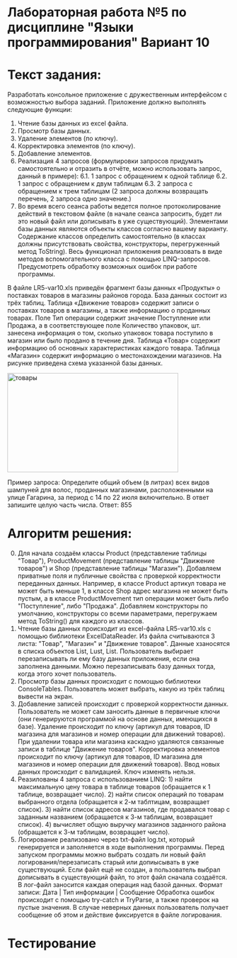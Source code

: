 # Лабораторная работа №5 по дисциплине "Языки программирования" Вариант 10
# Текст задания: 
Разработать консольное приложение с дружественным интерфейсом с возможностью выбора 
заданий. Приложение должно выполнять следующие функции: 
1. Чтение базы данных из excel файла.
2. Просмотр базы данных.
3. Удаление элементов (по ключу).
4. Корректировка элементов (по ключу).
5. Добавление элементов.
6. Реализация 4 запросов (формулировки запросов придумать самостоятельно и отразить в 
отчёте, можно использовать запрос, данный в примере): 
6.1. 1 запрос с обращением к одной таблице
6.2. 1 запрос с обращением к двум таблицам
6.3. 2 запроса с обращением к трем таблицам
(2 запроса должны возвращать перечень, 2 запроса одно значение.)
7. Во время всего сеанса работы ведется полное протоколирование действий в текстовом 
файле (в начале сеанса запросить, будет ли это новый файл или дописывать в уже 
существующий).
Элементами базы данных являются объекты классов согласно вашему варианту. Содержание классов 
определить самостоятельно (в классах должны присутствовать свойства,
конструкторы, перегруженный метод ToString). Весь функционал приложения реализовать в виде 
методов вспомогательного класса с помощью LINQ-запросов.
Предусмотреть обработку возможных ошибок при работе программы.

В файле LR5-var10.xls приведён фрагмент базы данных «Продукты» о поставках товаров в магазины 
районов города. База данных состоит из трёх таблиц. Таблица «Движение товаров» содержит записи о 
поставках товаров в магазины, а также информацию о проданных товарах. Поле Тип операции 
содержит значение Поступление или Продажа, а в соответствующее поле Количество упаковок, шт. 
занесена информация о том, сколько упаковок товара поступило в магазин или было продано в 
течение дня. Таблица «Товар» содержит информацию об основных характеристиках каждого товара. 
Таблица «Магазин» содержит информацию о местонахождении магазинов. На рисунке приведена 
схема указанной базы данных.

<img width="386" height="224" alt="товары" src="https://github.com/user-attachments/assets/88d37b98-0ebf-47fa-a86d-69b7310585d5" />

Пример запроса: 
Определите общий объем (в литрах) всех видов шампуней для волос, проданных магазинами, 
расположенными на улице Гагарина, за период с 14 по 22 июля включительно. В ответ запишите 
целую часть числа. 
Ответ: 855 

# Алгоритм решения:
0. Для начала создаём классы Product (представление таблицы "Товар"), ProductMovement (представление таблицы "Движение товаров") и Shop (представление таблицы "Магазин"). Добавляем приватные поля и публичные свойства с проверкой корректности переданных данных. Например, в классе Product артикул товара не может быть меньше 1, в классе Shop адрес магазина не может быть пустым, а в классе ProductMovement тип операции может быть либо "Поступление", либо "Продажа". Добавляем конструкторы по умолчанию, конструкторы со всеми параметрами, перегружаем метод ToString() для каждого из классов. 
1. Чтение базы данных происходит из excel-файла LR5-var10.xls с помощью библиотеки ExcelDataReader. Из файла считываются 3 листа: "Товар", "Магазин" и "Движение товаров". Данные хзаносятся в списка объектов List<Product>, Lust<Shop>, List<ProductMovement>. Пользователь выбирает перезаписывать ли ему базу данных приложения, если она заполнена данными. Можно перезаписывать базу данных тогда, когда этого хочет пользователь.
2. Просмотр базы данных происходит с помощью библиотеки ConsoleTables. Пользователь может выбрать, какую из трёх таблиц вывести на экран. 
3. Добавление записей происходит с проверкой корректности данных. Пользователь не может сам заносить данные в первичные ключи (они генерируются программой на основе данных, имеющихся в базе). Удаление происходит по ключу (артикул для товаров, ID магазина для магазинов и номер операции для движений товаров). При удалении товара или магазина каскадно удаляются связанные записи в таблице "Движение товаров". Корректировка элементов происходит по ключу (артикул для товаров, ID магазина для магазинов и номер операции для движений товаров). Ввод новых данных происходит с валидацией. Ключ изменять нельзя. 
4. Реазилованы 4 запроса с использованием LINQ: 1) найти максимальную цену товара в таблице товаров (обращается к 1 таблице, возвращает число). 2) найти список операций по товарам выбранного отдела (обращается к 2-м таблтицам, возвращает список). 3) найти список адресов магазинов, где продавался товар с заданным названием (обращается к 3-м таблицам, возвращает список). 4) вычисляет общую выручку магазинов заданного района (обращается к 3-м таблицам, возвращает число). 
5. Логирование реализовано через txt-файл log.txt, который генерируется и заполняется в ходе выполнения программы. Перед запуском программы можно выбрать создать ли новый файл логирования/перезаписать старый или допиысывать в уже существующий. Если файл ещё не создан, а пользователь выбрал дописывать в существующий файл, то этот файл сначала создаётся. В лог-файл заносится каждая операция над базой данных. Формат записи: Дата | Тип информации | Сообщение
Обработка ошибок происходит с помощью try-catch и TryParse, а также проверок на пустые значения. В случае неверных данных пользователь получает сообщение об этом и действие фиксируется в файле логирования.
# Тестирование
